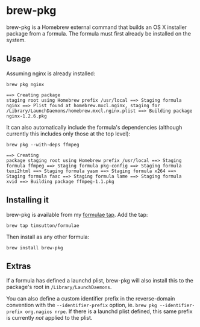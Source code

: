 # brew-pkg

brew-pkg is a Homebrew external command that builds an OS X installer package from a formula. The formula must first already be installed on the system.

## Usage

Assuming nginx is already installed:

`brew pkg nginx`
<code><pre>==> Creating package staging root using Homebrew prefix /usr/local
==> Staging formula nginx
==> Plist found at homebrew.mxcl.nginx, staging for /Library/LaunchDaemons/homebrew.mxcl.nginx.plist
==> Building package nginx-1.2.6.pkg</pre></code>

It can also automatically include the formula's dependencies (although currently this includes only those at the top level):

`brew pkg --with-deps ffmpeg`
<code><pre>==> Creating package staging root using Homebrew prefix /usr/local
==> Staging formula ffmpeg
==> Staging formula pkg-config
==> Staging formula texi2html
==> Staging formula yasm
==> Staging formula x264
==> Staging formula faac
==> Staging formula lame
==> Staging formula xvid
==> Building package ffmpeg-1.1.pkg</pre></code>

## Installing it

brew-pkg is available from my [formulae tap](https://github.com/timsutton/homebrew-formulae). Add the tap:

`brew tap timsutton/formulae`

Then install as any other formula:

`brew install brew-pkg`

## Extras

If a formula has defined a launchd plist, brew-pkg will also install this to the package's root in `/Library/LaunchDaemons`.

You can also define a custom identifier prefix in the reverse-domain convention with the `--identifier-prefix` option, ie. `brew pkg --identifier-prefix org.nagios nrpe`. If there is a launchd plist defined, this same prefix is currently _not_ applied to the plist.
